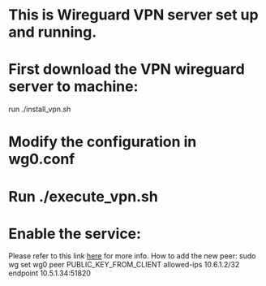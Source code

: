 # This is Wireguard VPN server set up and running. 
# First download the VPN wireguard server to machine: 
run ./install_vpn.sh
# Modify the configuration in wg0.conf
# Run ./execute_vpn.sh
# Enable the service: 
Please refer to this link [here](https://www.wireguard.com/quickstart/) for more info. 
How to add the new peer: 
sudo wg set wg0 peer PUBLIC_KEY_FROM_CLIENT allowed-ips 10.6.1.2/32 endpoint 10.5.1.34:51820
